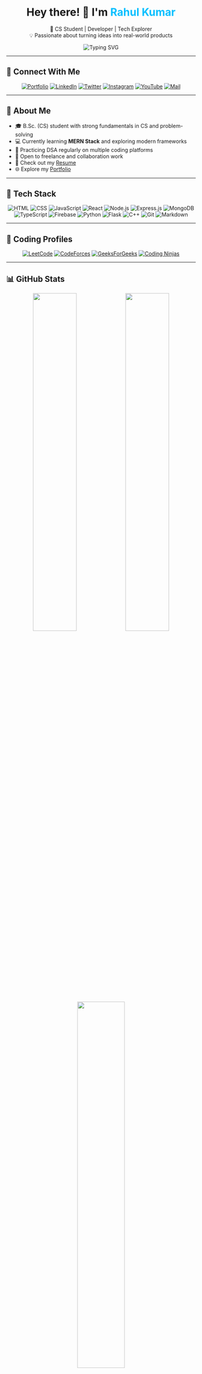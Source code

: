<!-- Profile Header -->
<h1 align="center">Hey there! 👋 I'm <span style="color:#00BFFF;">Rahul Kumar</span></h1>

<p align="center">
  🚀 CS Student | Developer | Tech Explorer  
  <br/>
  💡 Passionate about turning ideas into real-world products
</p>

<p align="center">
  <img src="https://readme-typing-svg.demolab.com?font=Fira+Code&duration=3000&pause=1000&color=00FFFF&center=true&vCenter=true&width=435&lines=Learning+MERN+Stack;Problem+Solver+%F0%9F%A7%90;Full+Stack+Developer+in+progress;Let%27s+build+something+cool!" alt="Typing SVG" />
</p>

---

## 🔗 Connect With Me

<p align="center">
  <a href="#"><img src="https://img.icons8.com/fluency/48/domain.png" title="Portfolio"/></a>
  <a href="#"><img src="https://img.icons8.com/fluency/48/linkedin.png" title="LinkedIn"/></a>
  <a href="#"><img src="https://img.icons8.com/color/48/twitter--v1.png" title="Twitter"/></a>
  <a href="#"><img src="https://img.icons8.com/fluency/48/instagram-new.png" title="Instagram"/></a>
  <a href="#"><img src="https://img.icons8.com/fluency/48/youtube-play.png" title="YouTube"/></a>
  <a href="mailto:rahul@gmail.com"><img src="https://img.icons8.com/fluency/48/gmail.png" title="Mail"/></a>
</p>

---

## 🧠 About Me

- 🎓 B.Sc. (CS) student with strong fundamentals in CS and problem-solving  
- 💻 Currently learning **MERN Stack** and exploring modern frameworks  
- 🌱 Practicing DSA regularly on multiple coding platforms  
- 🤝 Open to freelance and collaboration work  
- 📄 Check out my [Resume](#)  
- 🌐 Explore my [Portfolio](#)

---

## 💼 Tech Stack

<p align="center">
  <img src="https://img.icons8.com/color/48/html-5--v1.png" title="HTML"/>
  <img src="https://img.icons8.com/color/48/css3.png" title="CSS"/>
  <img src="https://img.icons8.com/color/48/javascript--v1.png" title="JavaScript"/>
  <img src="https://img.icons8.com/color/48/react-native.png" title="React"/>
  <img src="https://img.icons8.com/color/48/nodejs.png" title="Node.js"/>
  <img src="https://img.icons8.com/ios/48/express-js.png" title="Express.js"/>
  <img src="https://img.icons8.com/color/48/mongodb.png" title="MongoDB"/>
  <img src="https://img.icons8.com/color/48/typescript.png" title="TypeScript"/>
  <img src="https://img.icons8.com/color/48/firebase.png" title="Firebase"/>
  <img src="https://img.icons8.com/color/48/python.png" title="Python"/>
  <img src="https://img.icons8.com/ios-filled/48/flask.png" title="Flask"/>
  <img src="https://img.icons8.com/color/48/c-plus-plus-logo.png" title="C++"/>
  <img src="https://img.icons8.com/ios/50/git.png" title="Git"/>
  <img src="https://img.icons8.com/external-tal-revivo-shadow-tal-revivo/48/markdown.png" title="Markdown"/>
</p>

---

## 🏅 Coding Profiles

<p align="center">
  <a href="#"><img src="https://img.icons8.com/external-tal-revivo-color-tal-revivo/40/leetcode.png" title="LeetCode"/></a>
  <a href="#"><img src="https://img.icons8.com/color/48/codeforces.png" title="CodeForces"/></a>
  <a href="#"><img src="https://img.icons8.com/external-tal-revivo-shadow-tal-revivo/40/geeksforgeeks.png" title="GeeksForGeeks"/></a>
  <a href="#"><img src="https://img.icons8.com/external-tal-revivo-color-tal-revivo/40/coding-ninjas.png" title="Coding Ninjas"/></a>
</p>

---

## 📊 GitHub Stats

<p align="center">
  <img src="https://github-readme-stats.vercel.app/api?username=rahulkumar&show_icons=true&theme=tokyonight&hide_border=true" width="48%"/>
  <img src="https://github-readme-streak-stats.herokuapp.com/?user=rahulkumar&theme=tokyonight&hide_border=true" width="48%"/>
</p>

<p align="center">
  <img src="https://github-readme-stats.vercel.app/api/top-langs/?username=rahulkumar&layout=compact&theme=tokyonight&hide_border=true" width="50%"/>
</p>

---

## 📈 GitHub Activity Graph

<p align="center">
  <img src="https://github-readme-activity-graph.vercel.app/graph?username=rahulkumar&theme=github-compact&hide_border=true"/>
</p>

---

## 👀 Visitor Count

<p align="center">
  <img src="https://komarev.com/ghpvc/?username=rahulkumar&style=flat-square&color=00ccff"/>
</p>

---

<h3 align="center">✨ Thanks for visiting my profile! Let's connect 🤝</h3>
